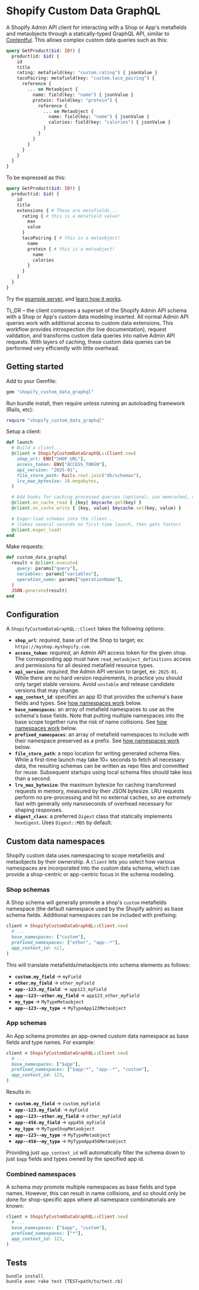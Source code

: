 # Shopify Custom Data GraphQL

A Shopify Admin API client for interacting with a Shop or App's metafields and metaobjects through a statically-typed GraphQL API, similar to [Contentful](https://www.contentful.com/developers/docs/references/graphql). This allows complex custom data queries such as this:

```graphql
query GetProduct($id: ID!) {
  product(id: $id) {
    id
    title
    rating: metafield(key: "custom.rating") { jsonValue }
    tacoPairing: metafield(key: "custom.taco_pairing") {
      reference {
        ... on Metaobject {
          name: field(key: "name") { jsonValue }
          protein: field(key: "protein") {
            reference {
              ... on Metaobject {
                name: field(key: "name") { jsonValue }
                calories: field(key: "calories") { jsonValue }
              }
            }
          }
        }
      }
    }
  }
}
```

To be expressed as this:

```graphql
query GetProduct($id: ID!) {
  product(id: $id) {
    id
    title
    extensions { # These are metafields...
      rating { # this is a metafield value!
        max
        value
      }
      tacoPairing { # this is a metaobject!
        name
        protein { # this is a metaobject!
          name
          calories
        }
      }
    }
  }
}
```

Try the [example server](./example/README.md), and [learn how it works](./docs/methodology.md).

TL;DR – the client composes a superset of the Shopify Admin API schema with a Shop or App's custom data modeling inserted. All normal Admin API queries work with additional access to custom data extensions. This workflow provides introspection (for live documentation), request validation, and transforms custom data queries into native Admin API requests. With layers of caching, these custom data queries can be performed very efficiently with little overhead.

## Getting started

Add to your Gemfile:

```ruby
gem "shopify_custom_data_graphql"
```

Run bundle install, then require unless running an autoloading framework (Rails, etc):

```ruby
require "shopify_custom_data_graphql"
```

Setup a client:

```ruby
def launch
  # Build a client...
  @client = ShopifyCustomDataGraphQL::Client.new(
    shop_url: ENV["SHOP_URL"],
    access_token: ENV["ACCESS_TOKEN"],
    api_version: "2025-01",
    file_store_path: Rails.root.join("db/schemas"),
    lru_max_bytesize: 10.megabytes,
  )

  # Add hooks for caching processed queries (optional; use memcached, redis, etc)...
  @client.on_cache_read { |key| $mycache.get(key) }
  @client.on_cache_write { |key, value| $mycache.set(key, value) }

  # Eager-load schemas into the client...
  # (takes several seconds on first-time launch, then gets faster)
  @client.eager_load!
end
```

Make requests:

```ruby
def custom_data_graphql
  result = @client.execute(
    query: params["query"],
    variables: params["variables"],
    operation_name: params["operationName"],
  )
  JSON.generate(result)
end
```

## Configuration

A `ShopifyCustomDataGraphQL::Client` takes the following options:

* **`shop_url`**: _required_, base url of the Shop to target; ex: `https://myshop.myshopify.com`.
* **`access_token`**: _required_, an Admin API access token for the given shop. The corresponding app must have `read_metaobject_definitions` access and permissions for all desired metafield resource types.
* **`api_version`**: _required_, the Admin API version to target, ex: `2025-01`. While there are no hard version requirements, in practice you should only target stable versions. Avoid `unstable` and release candidate versions that may change.
* **`app_context_id`**: specifies an app ID that provides the schema's base fields and types. See [how namespaces work](#custom-data-namespaces) below.
* **`base_namespaces`**: an array of metafield namespaces to use as the schema's base fields. Note that putting multiple namespaces into the base scope together runs the risk of name collisions. See [how namespaces work](#custom-data-namespaces) below.
* **`prefixed_namespaces`**: an array of metafield namespaces to include with their namespace preserved as a prefix. See [how namespaces work](#custom-data-namespaces) below.
* **`file_store_path`**: a repo location for writing generated schema files. While a first-time launch may take 10+ seconds to fetch all necessary data, the resulting schemas can be written as repo files and committed for reuse. Subsequent startups using local schema files should take less than a second.
* **`lru_max_bytesize`**: the maximum bytesize for caching transformed requests in memory, measured by their JSON bytesize. LRU requests perform no pre-processing and hit no external caches, so are _extremely_ fast with generally only nanoseconds of overhead necessary for shaping responses.
* **`digest_class`**: a preferred `Digest` class that statically implements `hexdigest`. Uses `Digest::MD5` by default.

## Custom data namespaces

Shopify custom data uses namespacing to scope metafields and metaobjects by their ownership. A `Client` lets you select how various namespaces are incorporated into the custom data schema, which can provide a shop-centric or app-centric focus in the schema modeling.

### Shop schemas

A Shop schema will generally promote a shop's `custom` metafields namespace (the default namespace used by the Shopify admin) as base schema fields. Additional namespaces can be included with prefixing:

```ruby
client = ShopifyCustomDataGraphQL::Client.new(
  # ...
  base_namespaces: ["custom"],
  prefixed_namespaces: ["other", "app--*"],
  app_context_id: nil,
)
```

This will translate metafields/metaobjects into schema elements as follows:

* **`custom.my_field`** → `myField`
* **`other.my_field`** → `other_myField`
* **`app--123.my_field`**: → `app123_myField`
* **`app--123--other.my_field`** → `app123_other_myField`
* **`my_type`** → `MyTypeMetaobject`
* **`app--123--my_type`** → `MyTypeApp123Metaobject`

### App schemas

An App schema promotes an app-owned custom data namespace as base fields and type names. For example:

```ruby
client = ShopifyCustomDataGraphQL::Client.new(
  # ...
  base_namespaces: ["$app"],
  prefixed_namespaces: ["$app:*", "app--*", "custom"],
  app_context_id: 123,
)
```

Results in:

* **`custom.my_field`** → `custom_myField`
* **`app--123.my_field`**: → `myField`
* **`app--123--other.my_field`** → `other_myField`
* **`app--456.my_field`** → `app456_myField`
* **`my_type`** → `MyTypeShopMetaobject`
* **`app--123--my_type`** → `MyTypeMetaobject`
* **`app--456--my_type`** → `MyTypeApp456Metaobject`

Providing just `app_context_id` will automatically filter the schema down to just `$app` fields and types owned by the specified app id.

### Combined namespaces

A schema _may_ promote multiple namespaces as base fields and type names. However, this can result in name collisions, and so should only be done for shop-specific apps where all namespace combinatorials are known:

```ruby
client = ShopifyCustomDataGraphQL::Client.new(
  # ...
  base_namespaces: ["$app", "custom"],
  prefixed_namespaces: ["*"],
  app_context_id: 123,
)
```

## Tests

```shell
bundle install
bundle exec rake test [TEST=path/to/test.rb]
```
